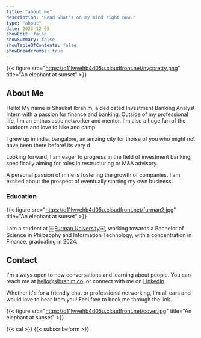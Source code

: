 ```yaml
---
title: "about me"
description: "Read what's on my mind right now."
type: "about"
date: 2023-12-05
showEdit: false
showSummary: false
showTableOfContents: false
showBreadcrumbs: true
---
```


{{< figure src="https://d11lwvehb4d05u.cloudfront.net/nycpretty.png" title="An elephant at sunset" >}}

## About Me

Hello! My name is Shaukat Ibrahim, a dedicated Investment Banking Analyst Intern with a passion for finance and banking. Outside of my professional life, I'm an enthusiastic networker and mentor. I'm also a huge fan of the outdoors and love to hike and camp.

I grew up in india, bangalore, an amzing city for thoise of you who might not have been there before! its very d

Looking forward, I am eager to progress in the field of investment banking, specifically aiming for roles in restructuring or M&A advisory.

A personal passion of mine is fostering the growth of companies. I am excited about the prospect of eventually starting my own business.

### Education

{{< figure src="https://d11lwvehb4d05u.cloudfront.net/furman2.jpg" title="An elephant at sunset" >}}

I am a student at [￼Furman University￼][1], working towards a Bachelor of Science in Philosophy and Information Technology, with a concentration in Finance, graduating in 2024.

## Contact

I'm always open to new conversations and learning about people. You can reach me at [hello@sibrahim.co][2], or connect with me on [LinkedIn][3].

Whether it's for a friendly chat or professional networking, I'm all ears and would love to hear from you! Feel free to book me through the link.

{{< figure src="https://d11lwvehb4d05u.cloudfront.net/cover.jpg" title="An elephant at sunset" >}}



{{< cal >}}
{{< subscribeform >}}

[1]:	www.furman.edu
[2]:	mailto:hello@sibrahim.co
[3]:	https://linkedin.com/in/shaukatibrahim